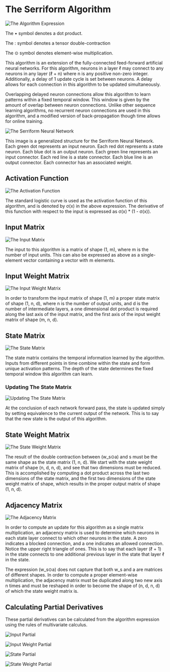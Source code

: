 # The Serriform Algorithm

![The Algorithm Expression](https://trello-attachments.s3.amazonaws.com/5741d22c3d23ec58c253c910/5951950b218e8069e6e63b79/cb39f4c32e849ca4cb893a8954f7bb6c/image.png)

The • symbol denotes a dot product.

The : symbol denotes a tensor double-contraction

The ⊙ symbol denotes element-wise multiplication.

This algorithm is an extension of the fully-connected feed-forward artificial neural networks. For this algorithm, neurons in a layer ℓ may connect to any neurons in any layer (ℓ + n) where n is any positive non-zero integer. Additionally, a delay of 1 update cycle is set between neurons. A delay allows for each connection in this algorithm to be updated simultaneously.

Overlapping delayed neuron connections allow this algorithm to learn patterns within a fixed temporal window. This window is given by the amount of overlap between neuron connections. Unlike other sequence learning algorithms, no recurrent neuron connections are used in this algorithm, and a modified version of back-propagation though time allows for online training.

![The Serriform Neural Network](https://trello-attachments.s3.amazonaws.com/5741d22c3d23ec58c253c910/5951950b218e8069e6e63b79/78723ce71b6b4e4f9c36309661192752/serriform-net.png)

This image is a generalized structure for the Serriform Neural Network. Each green dot represents an input neuron. Each red dot represents a state neuron. Each blue dot is an output neuron. Each green line represents an input connector. Each red line is a state connector. Each blue line is an output connector. Each connector has an associated weight.

## Activation Function

![The Activation Function](https://trello-attachments.s3.amazonaws.com/5741d22c3d23ec58c253c910/5951950b218e8069e6e63b79/352e82069f797491df91812a770e8c74/image.png)

The standard logistic curve is used as the activation function of this algorithm, and is denoted by σ(x) in the above expression. The derivative of this function with respect to the input is expressed as σ(x) * (1 - σ(x)).

## Input Matrix

![The Input Matrix](https://trello-attachments.s3.amazonaws.com/5741d22c3d23ec58c253c910/5951950b218e8069e6e63b79/ce873e51a69294a1f12fa0dfb0ce563e/image.png)

The input to this algorithm is a matrix of shape (1, m), where m is the number of input units. This can also be expressed as above as a single-element vector containing a vector with m elements.

## Input Weight Matrix

![The Input Weight Matrix](https://trello-attachments.s3.amazonaws.com/5741d22c3d23ec58c253c910/5951950b218e8069e6e63b79/2ef0c3df6b4da69598c992ffcfc36a12/image.png)

In order to transform the input matrix of shape (1, m) a proper state matrix of shape (1, n, d), where n is the number of output units, and d is the number of intermediate layers, a one dimensional dot product is required along the last axis of the input matrix, and the first axis of the input weight matrix of shape (m, n, d).

## State Matrix

![The State Matrix](https://trello-attachments.s3.amazonaws.com/5741d22c3d23ec58c253c910/5951950b218e8069e6e63b79/26061157ed11b331ffac96306b4a9a04/image.png)

The state matrix contains the temporal information learned by the algorithm. Inputs from different points in time combine within the state and form unique activation patterns. The depth of the state determines the fixed temporal window this algorithm can learn.

### Updating The State Matrix

![Updating The State Matrix](https://trello-attachments.s3.amazonaws.com/5741d22c3d23ec58c253c910/5951950b218e8069e6e63b79/93639a386639cade5018d08d4767ef1d/image.png)

At the conclusion of each network forward pass, the state is updated simply by setting equivalence to the current output of the network. This is to say that the new state is the output of this algorithm.

## State Weight Matrix

![The State Weight Matrix](https://trello-attachments.s3.amazonaws.com/5741d22c3d23ec58c253c910/5951950b218e8069e6e63b79/484fe4e4efd2656070ddea6cba72e597/image.png)

The result of the double contraction between (w_s⊙a) and s must be the same shape as the state matrix (1, n, d). We start with the state weight matrix of shape (n, d, n, d), and see that two dimensions must be reduced. This is accomplished by computing a dot product across the last two dimensions of the state matrix, and the first two dimensions of the state weight matrix of shape, which results in the proper output matrix of shape (1, n, d).

## Adjacency Matrix

![The Adjacency Matrix](https://trello-attachments.s3.amazonaws.com/5741d22c3d23ec58c253c910/5951950b218e8069e6e63b79/5d2f4343ebd8a185d77c656ef08d10f7/image.png)

In order to compute an update for this algorithm as a single matrix multiplication, an adjacency matrix is used to determine which neurons in each state layer connect to which other neurons in the state. A zero indicates a blocked connection, and a one indicates an allowed connection. Notice the upper right triangle of ones. This is to say that each layer (ℓ + 1) in the state connects to one additional previous layer in the state that layer ℓ in the state.

The expression (w_s⊙a) does not capture that both w_s and a are matrices of different shapes. In order to compute a proper element-wise multiplication, the adjacency matrix must be duplicated along two new axis n times and must be reshaped in order to become the shape of (n, d, n, d) of which the state weight matrix is.

## Calculating Partial Derivatives

These partial derivatives can be calculated from the algorithm expression using the rules of multivariate calculus.

![Input Partial](https://trello-attachments.s3.amazonaws.com/5741d22c3d23ec58c253c910/5951950b218e8069e6e63b79/689c54c8f026014ed1cdccb3f2a21491/image.png)

![Input Weight Partial](https://trello-attachments.s3.amazonaws.com/5741d22c3d23ec58c253c910/5951950b218e8069e6e63b79/274ec0a0d69202fa7ec095d416126d8a/image.png)

![State Partial](https://trello-attachments.s3.amazonaws.com/5741d22c3d23ec58c253c910/5951950b218e8069e6e63b79/718c2e600206616c800292aaafc111dd/image.png)

![State Weight Partial](https://trello-attachments.s3.amazonaws.com/5741d22c3d23ec58c253c910/5951950b218e8069e6e63b79/0a83e6f25235cbcc7da39b10e4fb2019/image.png)
